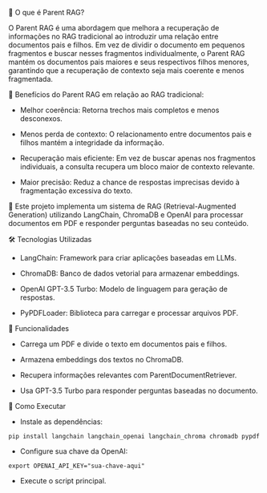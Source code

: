 📌 O que é Parent RAG?

O Parent RAG é uma abordagem que melhora a recuperação de informações no RAG tradicional ao introduzir uma relação entre documentos pais e filhos. Em vez de dividir o documento em pequenos fragmentos e buscar nesses fragmentos individualmente, o Parent RAG mantém os documentos pais maiores e seus respectivos filhos menores, garantindo que a recuperação de contexto seja mais coerente e menos fragmentada.

🔹 Benefícios do Parent RAG em relação ao RAG tradicional:

- Melhor coerência: Retorna trechos mais completos e menos desconexos.

- Menos perda de contexto: O relacionamento entre documentos pais e filhos mantém a integridade da informação.

- Recuperação mais eficiente: Em vez de buscar apenas nos fragmentos individuais, a consulta recupera um bloco maior de contexto relevante.

- Maior precisão: Reduz a chance de respostas imprecisas devido à fragmentação excessiva do texto.

📄 Este projeto implementa um sistema de RAG (Retrieval-Augmented Generation) utilizando LangChain, ChromaDB e OpenAI para processar documentos em PDF e responder perguntas baseadas no seu conteúdo.

🛠️ Tecnologias Utilizadas

- LangChain: Framework para criar aplicações baseadas em LLMs.

- ChromaDB: Banco de dados vetorial para armazenar embeddings.

- OpenAI GPT-3.5 Turbo: Modelo de linguagem para geração de respostas.

- PyPDFLoader: Biblioteca para carregar e processar arquivos PDF.

📌 Funcionalidades

- Carrega um PDF e divide o texto em documentos pais e filhos.

- Armazena embeddings dos textos no ChromaDB.

- Recupera informações relevantes com ParentDocumentRetriever.

- Usa GPT-3.5 Turbo para responder perguntas baseadas no documento.

🎯 Como Executar

- Instale as dependências:

``` pip install langchain langchain_openai langchain_chroma chromadb pypdf ```

- Configure sua chave da OpenAI:

``` export OPENAI_API_KEY="sua-chave-aqui" ```

- Execute o script principal.
